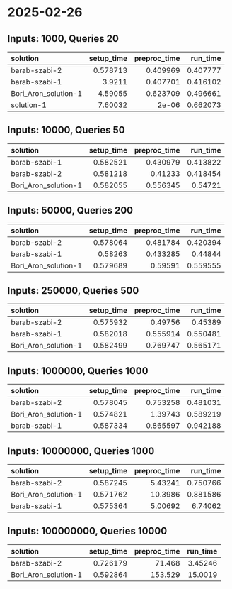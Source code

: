 # 2025-02-26

## Inputs: 1000, Queries 20

| solution             |   setup_time |   preproc_time |   run_time |
|:---------------------|-------------:|---------------:|-----------:|
| barab-szabi-2        |     0.578713 |       0.409969 |   0.407777 |
| barab-szabi-1        |     3.9211   |       0.407701 |   0.416102 |
| Bori_Aron_solution-1 |     4.59055  |       0.623709 |   0.496661 |
| solution-1           |     7.60032  |       2e-06    |   0.662073 |

## Inputs: 10000, Queries 50

| solution             |   setup_time |   preproc_time |   run_time |
|:---------------------|-------------:|---------------:|-----------:|
| barab-szabi-1        |     0.582521 |       0.430979 |   0.413822 |
| barab-szabi-2        |     0.581218 |       0.41233  |   0.418454 |
| Bori_Aron_solution-1 |     0.582055 |       0.556345 |   0.54721  |

## Inputs: 50000, Queries 200

| solution             |   setup_time |   preproc_time |   run_time |
|:---------------------|-------------:|---------------:|-----------:|
| barab-szabi-2        |     0.578064 |       0.481784 |   0.420394 |
| barab-szabi-1        |     0.58263  |       0.433285 |   0.44844  |
| Bori_Aron_solution-1 |     0.579689 |       0.59591  |   0.559555 |

## Inputs: 250000, Queries 500

| solution             |   setup_time |   preproc_time |   run_time |
|:---------------------|-------------:|---------------:|-----------:|
| barab-szabi-2        |     0.575932 |       0.49756  |   0.45389  |
| barab-szabi-1        |     0.582018 |       0.555914 |   0.550481 |
| Bori_Aron_solution-1 |     0.582499 |       0.769747 |   0.565171 |

## Inputs: 1000000, Queries 1000

| solution             |   setup_time |   preproc_time |   run_time |
|:---------------------|-------------:|---------------:|-----------:|
| barab-szabi-2        |     0.578045 |       0.753258 |   0.481031 |
| Bori_Aron_solution-1 |     0.574821 |       1.39743  |   0.589219 |
| barab-szabi-1        |     0.587334 |       0.865597 |   0.942188 |

## Inputs: 10000000, Queries 1000

| solution             |   setup_time |   preproc_time |   run_time |
|:---------------------|-------------:|---------------:|-----------:|
| barab-szabi-2        |     0.587245 |        5.43241 |   0.750766 |
| Bori_Aron_solution-1 |     0.571762 |       10.3986  |   0.881586 |
| barab-szabi-1        |     0.575364 |        5.00692 |   6.74062  |

## Inputs: 100000000, Queries 10000

| solution             |   setup_time |   preproc_time |   run_time |
|:---------------------|-------------:|---------------:|-----------:|
| barab-szabi-2        |     0.726179 |         71.468 |    3.45246 |
| Bori_Aron_solution-1 |     0.592864 |        153.529 |   15.0019  |